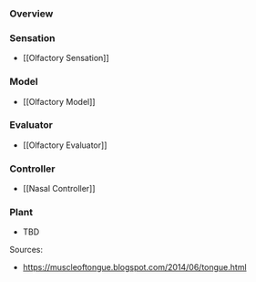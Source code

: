 ### Overview
### Sensation
- [[Olfactory Sensation]]
### Model
- [[Olfactory Model]]
### Evaluator
- [[Olfactory Evaluator]]
### Controller
- [[Nasal Controller]]
### Plant
- TBD

Sources:
- https://muscleoftongue.blogspot.com/2014/06/tongue.html